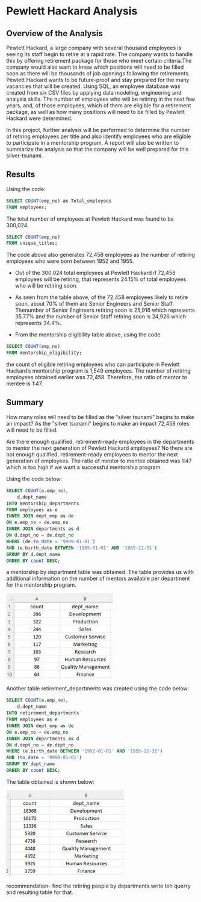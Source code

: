 # Pewlett Hackard Analysis
## Overview of the Analysis
Pewlett Hackard, a large company with several thousand employees is seeing its staff begin to retire at a rapid rate.  The company wants to handle this by offering retirement package for those who meet certain criteria.The company would also want to know which positions will need to be filled soon as there will be thousands of job openings following the retirements. Pewlett Hackard wants to be future-proof and stay prepared for the many vacancies that will be created. Using SQL, an employee database was created from six CSV files by applying data modeling, engineering and analysis skills. The number of employees who will be retiring in the next few years, and, of those employees, which of them are eligible for a retirement package, as well as how many positions will need to be filled by Pewlett Hackard were determined.

In this project, further analysis will be performed to determine the number of retiring employees per title and also identify employees who are eligible to participate in a mentorship program. A report will also be written to summarize the analysis so that the company will be well prepared for this silver-tsunami.

## Results 
Using the code: 
```SQL
SELECT COUNT(emp_no) as Total_employees
FROM employees;
```
The total number of employees at Pewlett Hackard was found to be 300,024. 

```SQL
SELECT COUNT(emp_no)
FROM unique_titles;
```
The code above also generates 72,458 employees as the number of retiring employees who were born between 1952 and 1955.

* Out of the 300,024 total employees at Pewlett Hackard if 72,458 employees will be retiring, that represents 24.15% of total employees who will be retiring soon. 

* As seen from the table above, of the 72,458 employees likely to retire soon, about 70% of them are Senior Engineers and Senior Staff. Thenumber of Senior Engineers retiring soon is  25,916  which represents 35.77% and the number of Senior Staff retiring soon is 24,926 which represents 34.4%.

* From the mentorship eligibility table above, using the code

```SQL
SELECT COUNT(emp_no)
FROM mentorship_eligibility;
```

the count of eligible retiring employees who can participate in Pewlett Hackard’s mentorship program is 1,549 employees. The number of retiring employees obtained earlier was 72,458. Therefore, the ratio of mentor to mentee is 1:47.
 
## Summary 

How many roles will need to be filled as the "silver tsunami" begins to make an impact?
As the "silver tsunami" begins to make an impact 72,458 roles will need to be filled.

Are there enough qualified, retirement-ready employees in the departments to mentor the next generation of Pewlett Hackard employees?
No there are not enough qualified, retirement-ready employees to mentor the next generation of employees. The ratio of mentor to mentee obtained was 1:47 which is too high if we want a successful mentorship program. 

Using the code below:

```SQL
SELECT COUNT(e.emp_no),
	d.dept_name
INTO mentorship_departments
FROM employees as e
INNER JOIN dept_emp as de
ON e.emp_no = de.emp_no
INNER JOIN departments as d
ON d.dept_no = de.dept_no
WHERE (de.to_date = '9999-01-01')
AND (e.birth_date BETWEEN '1965-01-01' AND '1965-12-31')
GROUP BY d.dept_name
ORDER BY count DESC;
```

a mentorship by department table was obtained. The table provides us with additional information on the number of mentors available per department for the mentorship program. 

![image1](https://github.com/GerlechJen/Pewlett-Hackard-Analysis/blob/main/IMAGES/mentorship_departments.png)

Another table retirement_departments was created using the code below:

```SQL
SELECT COUNT(e.emp_no),
	d.dept_name
INTO retirement_departments
FROM employees as e
INNER JOIN dept_emp as de
ON e.emp_no = de.emp_no
INNER JOIN departments as d
ON d.dept_no = de.dept_no
WHERE (e.birth_date BETWEEN '1952-01-01' AND '1955-12-31')
AND (to_date = '9999-01-01')
GROUP BY dept_name
ORDER BY count DESC;
```
The table obtained is shown below:

![image2](https://github.com/GerlechJen/Pewlett-Hackard-Analysis/blob/main/IMAGES/retirement_departments.png)

recommendation- find the retiring people by departments.write teh querry and resulting table for that. 
